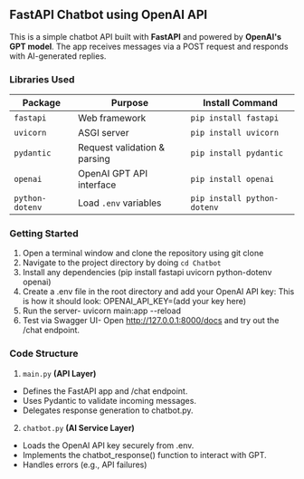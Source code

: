 ## FastAPI Chatbot using OpenAI API

This is a simple chatbot API built with **FastAPI** and powered by **OpenAI's GPT model**. The app receives messages via a POST request and responds with AI-generated replies.

### Libraries Used
| Package           | Purpose                               | Install Command                        |
|-------------------|---------------------------------------|----------------------------------------|
| `fastapi`         | Web framework                         | `pip install fastapi`                  |
| `uvicorn`         | ASGI server                           | `pip install uvicorn`                  |
| `pydantic`        | Request validation & parsing          | `pip install pydantic`                 |
| `openai`          | OpenAI GPT API interface              | `pip install openai`                   |
| `python-dotenv`   | Load `.env` variables                 | `pip install python-dotenv`

### Getting Started
1. Open a terminal window and clone the repository using git clone
2. Navigate to the project directory by doing `cd Chatbot`
3. Install any dependencies (pip install fastapi uvicorn python-dotenv openai)
4. Create a .env file in the root directory and add your OpenAI API key: This is how it should look: OPENAI_API_KEY=(add your key here)
5. Run the server- uvicorn main:app --reload
6. Test via Swagger UI- Open http://127.0.0.1:8000/docs and try out the /chat endpoint.

### Code Structure
1. `main.py` **(API Layer)**
 - Defines the FastAPI app and /chat endpoint.
 - Uses Pydantic to validate incoming messages.
 - Delegates response generation to chatbot.py.
2. `chatbot.py` **(AI Service Layer)**
 - Loads the OpenAI API key securely from .env.
 - Implements the chatbot_response() function to interact with GPT.
 - Handles errors (e.g., API failures)
